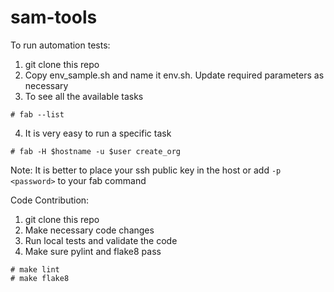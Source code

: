 sam-tools
================

To run automation tests:

1. git clone this repo
2. Copy env_sample.sh and name it env.sh. Update required parameters as necessary
3. To see all the available tasks
```
# fab --list
```
4. It is very easy to run a specific task

```
# fab -H $hostname -u $user create_org
```

Note:
It is better to place your ssh public key in the host or add ```-p <password>``` to your fab command

Code Contribution:
1. git clone this repo
2. Make necessary code changes
3. Run local tests and validate the code
4. Make sure pylint and flake8 pass
```
# make lint
# make flake8
```
